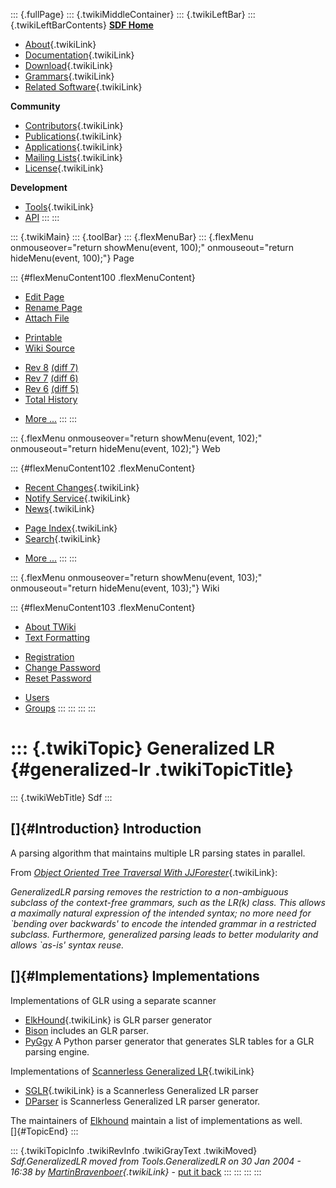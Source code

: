 ::: {.fullPage}
::: {.twikiMiddleContainer}
::: {.twikiLeftBar}
::: {.twikiLeftBarContents}
**[SDF Home](http://www.syntax-definition.org)**

-   [About](SdfLanguage){.twikiLink}
-   [Documentation](SdfDocumentation){.twikiLink}
-   [Download](SdfSoftware){.twikiLink}
-   [Grammars](SdfGrammars){.twikiLink}
-   [Related Software](SdfRelatedSoftware){.twikiLink}

**Community**

-   [Contributors](SdfDevelopment){.twikiLink}
-   [Publications](SdfPublications){.twikiLink}
-   [Applications](SdfApplications){.twikiLink}
-   [Mailing Lists](MailingList){.twikiLink}
-   [License](BSDLicense){.twikiLink}

**Development**

-   [Tools](DevelopmentTools){.twikiLink}
-   [API](http://homepages.cwi.nl/~daybuild/daily-docs)
:::
:::

::: {.twikiMain}
::: {.toolBar}
::: {.flexMenuBar}
::: {.flexMenu onmouseover="return showMenu(event, 100);" onmouseout="return hideMenu(event, 100);"}
Page

::: {#flexMenuContent100 .flexMenuContent}
-   [Edit
    Page](http://www.program-transformation.org/edit/Sdf/GeneralizedLR?t=1536826212)
-   [Rename
    Page](http://www.program-transformation.org/rename/Sdf/GeneralizedLR)
-   [Attach
    File](http://www.program-transformation.org/attach/Sdf/GeneralizedLR)

<!-- -->

-   [Printable](http://www.program-transformation.org/view/Sdf/GeneralizedLR?skin=print.pattern)
-   [Wiki
    Source](http://www.program-transformation.org/view/Sdf/GeneralizedLR?skin=text&raw=on&contenttype=text/plain)

<!-- -->

-   [Rev
    8](http://www.program-transformation.org/view/Sdf/GeneralizedLR?rev=1.8)
    [(diff 7)](http://www.program-transformation.org/rdiff/Sdf/GeneralizedLR?rev1=1.8&rev2=1.7)
-   [Rev
    7](http://www.program-transformation.org/view/Sdf/GeneralizedLR?rev=1.7)
    [(diff 6)](http://www.program-transformation.org/rdiff/Sdf/GeneralizedLR?rev1=1.7&rev2=1.6)
-   [Rev
    6](http://www.program-transformation.org/view/Sdf/GeneralizedLR?rev=1.6)
    [(diff 5)](http://www.program-transformation.org/rdiff/Sdf/GeneralizedLR?rev1=1.6&rev2=1.5)
-   [Total
    History](http://www.program-transformation.org/rdiff/Sdf/GeneralizedLR)

<!-- -->

-   [More
    \...](http://www.program-transformation.org/oops/Sdf/GeneralizedLR?template=oopsmore&param1=1.8&param2=1.8)
:::
:::

::: {.flexMenu onmouseover="return showMenu(event, 102);" onmouseout="return hideMenu(event, 102);"}
Web

::: {#flexMenuContent102 .flexMenuContent}
-   [Recent Changes](WebChanges){.twikiLink}
-   [Notify Service](WebNotify){.twikiLink}
-   [News](WebNews){.twikiLink}

<!-- -->

-   [Page Index](WebIndex){.twikiLink}
-   [Search](WebSearch){.twikiLink}

<!-- -->

-   [More
    \...](http://www.program-transformation.org/oops/Sdf/GeneralizedLR?template=oopsmore&param1=1.8&param2=1.8)
:::
:::

::: {.flexMenu onmouseover="return showMenu(event, 103);" onmouseout="return hideMenu(event, 103);"}
Wiki

::: {#flexMenuContent103 .flexMenuContent}
-   [About
    TWiki](http://www.program-transformation.org/view/TWiki/WebHome)
-   [Text
    Formatting](http://www.program-transformation.org/view/TWiki/TextFormattingRules)

<!-- -->

-   [Registration](http://www.program-transformation.org/view/TWiki/TWikiRegistration)
-   [Change
    Password](http://www.program-transformation.org/view/TWiki/ChangePassword)
-   [Reset
    Password](http://www.program-transformation.org/view/TWiki/ResetPassword)

<!-- -->

-   [Users](http://www.program-transformation.org/view/Main/TWikiUsers)
-   [Groups](http://www.program-transformation.org/view/Main/TWikiGroups)
:::
:::
:::
:::

::: {.twikiTopic}
Generalized LR {#generalized-lr .twikiTopicTitle}
==============

::: {.twikiWebTitle}
Sdf
:::

[]{#Introduction} Introduction
------------------------------

A parsing algorithm that maintains multiple LR parsing states in
parallel.

From [*Object Oriented Tree Traversal With
JJForester*](../Transform/ObjectOrientedTreeTraversalWithJJForester){.twikiLink}:

*GeneralizedLR parsing removes the restriction to a non-ambiguous
subclass of the context-free grammars, such as the LR(k) class. This
allows a maximally natural expression of the intended syntax; no more
need for \`bending over backwards\' to encode the intended grammar in a
restricted subclass. Furthermore, generalized parsing leads to better
modularity and allows \`as-is\' syntax reuse.*

[]{#Implementations} Implementations
------------------------------------

Implementations of GLR using a separate scanner

-   [ElkHound](../Transform/ElkHound){.twikiLink} is GLR parser
    generator
-   [Bison](http://www.gnu.org/software/bison/bison.html) includes an
    GLR parser.
-   [PyGgy](http://www.lava.net/~newsham/pyggy/) A Python parser
    generator that generates SLR tables for a GLR parsing engine.

Implementations of [Scannerless Generalized
LR](ScannerlessGeneralizedLR){.twikiLink}

-   [SGLR](SGLR){.twikiLink} is a Scannerless Generalized LR parser
-   [DParser](http://dparser.sourceforge.net) is Scannerless Generalized
    LR parser generator.

The maintainers of
[Elkhound](http://www.cs.berkeley.edu/~smcpeak/elkhound/) maintain a
list of implementations as well.\
[]{#TopicEnd}
:::

::: {.twikiTopicInfo .twikiRevInfo .twikiGrayText .twikiMoved}
*Sdf.GeneralizedLR moved from Tools.GeneralizedLR on 30 Jan 2004 - 16:38
by [MartinBravenboer](../Main/MartinBravenboer){.twikiLink}* - [put it
back](http://www.program-transformation.org/rename/Sdf/GeneralizedLR?newweb=Tools&newtopic=GeneralizedLR&confirm=on "Click to move topic back to previous location, with option to change references.")
:::
:::
:::
:::
